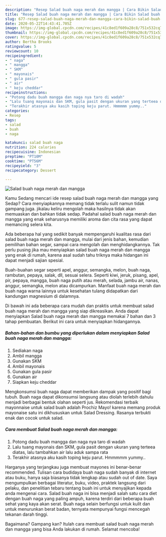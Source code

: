 ```yaml
---
description: "Resep Salad buah naga merah dan mangga | Cara Bikin Salad buah naga merah dan mangga Yang Enak Dan Lezat"
title: "Resep Salad buah naga merah dan mangga | Cara Bikin Salad buah naga merah dan mangga Yang Enak Dan Lezat"
slug: 677-resep-salad-buah-naga-merah-dan-mangga-cara-bikin-salad-buah-naga-merah-dan-mangga-yang-enak-dan-lezat
date: 2020-05-22T14:43:41.705Z
image: https://img-global.cpcdn.com/recipes/41c8ed1f609a28c8/751x532cq70/salad-buah-naga-merah-dan-mangga-foto-resep-utama.jpg
thumbnail: https://img-global.cpcdn.com/recipes/41c8ed1f609a28c8/751x532cq70/salad-buah-naga-merah-dan-mangga-foto-resep-utama.jpg
cover: https://img-global.cpcdn.com/recipes/41c8ed1f609a28c8/751x532cq70/salad-buah-naga-merah-dan-mangga-foto-resep-utama.jpg
author: Bertha Brooks
ratingvalue: 5
reviewcount: 10
recipeingredient:
- " naga"
- " mangga"
- " SKM"
- " mayonais"
- " gula pasir"
- " air"
- " keju cheddar"
recipeinstructions:
- "Potong dadu buah mangga dan naga nya taro di wadah"
- "Lalu tuang mayonais dan SKM, gula pasit dengan ukuran yang terteea diatas, lalu tambahkan air lalu aduk sampa rata"
- "Terakhir atasnya aku kasih toping keju parut. Hmmmmm yummy.."
categories:
- Resep
tags:
- salad
- buah
- naga

katakunci: salad buah naga 
nutrition: 224 calories
recipecuisine: Indonesian
preptime: "PT10M"
cooktime: "PT56M"
recipeyield: "3"
recipecategory: Dessert

---
```



![Salad buah naga merah dan mangga](https://img-global.cpcdn.com/recipes/41c8ed1f609a28c8/751x532cq70/salad-buah-naga-merah-dan-mangga-foto-resep-utama.jpg)

Kamu Sedang mencari ide resep salad buah naga merah dan mangga yang Sedap? Cara menyiapkannya memang tidak terlalu sulit namun tidak gampang juga. jikalau keliru mengolah maka hasilnya tidak akan memuaskan dan bahkan tidak sedap. Padahal salad buah naga merah dan mangga yang enak seharusnya memiliki aroma dan cita rasa yang dapat memancing selera kita.

Ada beberapa hal yang sedikit banyak mempengaruhi kualitas rasa dari salad buah naga merah dan mangga, mulai dari jenis bahan, kemudian pemilihan bahan segar, sampai cara mengolah dan menghidangkannya. Tak perlu pusing jika mau menyiapkan salad buah naga merah dan mangga yang enak di rumah, karena asal sudah tahu triknya maka hidangan ini dapat menjadi sajian spesial.

Buah-buahan segar seperti apel, anggur, semangka, melon, buah naga, rambutan, pepaya, salak, dll, sesuai selera. Seperti kiwi, jeruk, pisang, apel, pir, pepaya, mangga, buah naga putih atau merah, selada, jambu air, nanas, anggur, semangka, melon atau dicampurkan. Manfaat buah naga merah dan buah naga warna lainnya untuk kesehatan tulang didapatkan dari kandungan magnesium di dalamnya.


Di bawah ini ada beberapa cara mudah dan praktis untuk membuat salad buah naga merah dan mangga yang siap dikreasikan. Anda dapat menyiapkan Salad buah naga merah dan mangga memakai 7 bahan dan 3 tahap pembuatan. Berikut ini cara untuk menyiapkan hidangannya.

<!--inarticleads1-->

##### Bahan-bahan dan bumbu yang diperlukan dalam menyiapkan Salad buah naga merah dan mangga:

1. Sediakan  naga
1. Ambil  mangga
1. Gunakan  SKM
1. Ambil  mayonais
1. Gunakan  gula pasir
1. Gunakan  air
1. Siapkan  keju cheddar


Mengkonsumsi buah naga dapat memberikan dampak yang positif bagi tubuh. Buah naga dapat dikonsumsi langsung atau diolah terlebih dahulu menjadi berbagai bentuk olahan seperti jus. Rekomendasi terbaik mayonnaise untuk salad buah adalah Prochiz Mayo! karena memang produk mayonaise satu ini dikhususkan untuk Salad Dressing. Rasanya terbukti enak dan cocok untuk salad. 

<!--inarticleads2-->

##### Cara membuat Salad buah naga merah dan mangga:

1. Potong dadu buah mangga dan naga nya taro di wadah
1. Lalu tuang mayonais dan SKM, gula pasit dengan ukuran yang terteea diatas, lalu tambahkan air lalu aduk sampa rata
1. Terakhir atasnya aku kasih toping keju parut. Hmmmmm yummy..


Harganya yang terjangkau juga membuat mayones ini benar-benar recommended. Tulisan cara budidaya buah naga sudah banyak di internet atau buku, hanya saja biasanya tidak lengkap atau sudah out of date. Saya mengumpulkan berbagai literatur, buku, video, praktek langsung dari pelaku, dan penelitian tebaru tentang buah ini untuk menyajikan kepada anda mengenai cara. Salad buah naga ini bisa menjadi salah satu cara diet dengan buah naga yang paling ampuh, karena terdiri dari beberapa buah sehat yang kaya akan serat. Buah naga selain berfungsi untuk kulit dan untuk menurunkan berat badan, ternyata mempunyai fungsi mencegah tekanan darah tinggi. 

Bagaimana? Gampang kan? Itulah cara membuat salad buah naga merah dan mangga yang bisa Anda lakukan di rumah. Selamat mencoba!

